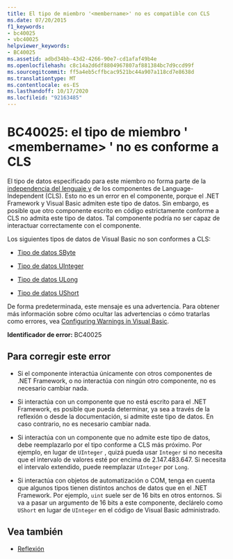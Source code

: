 ```yaml
---
title: El tipo de miembro '<membername>' no es compatible con CLS
ms.date: 07/20/2015
f1_keywords:
- bc40025
- vbc40025
helpviewer_keywords:
- BC40025
ms.assetid: adbd34bb-43d2-4266-90e7-cd1afaf49b4e
ms.openlocfilehash: c8c14a2d6df8804967807af881384bc7d9ccd99f
ms.sourcegitcommit: ff5a4eb5cffbcac9521bc44a907a118cd7e8638d
ms.translationtype: MT
ms.contentlocale: es-ES
ms.lasthandoff: 10/17/2020
ms.locfileid: "92163485"
---
```

# <a name="bc40025-type-of-member-membername-is-not-cls-compliant"></a>BC40025: el tipo de miembro ' \<membername> ' no es conforme a CLS

El tipo de datos especificado para este miembro no forma parte de la [independencia del lenguaje y](../../../standard/language-independence-and-language-independent-components.md) de los componentes de Language-Independent (CLS). Esto no es un error en el componente, porque el .NET Framework y Visual Basic admiten este tipo de datos. Sin embargo, es posible que otro componente escrito en código estrictamente conforme a CLS no admita este tipo de datos. Tal componente podría no ser capaz de interactuar correctamente con el componente.

 Los siguientes tipos de datos de Visual Basic no son conformes a CLS:

- [Tipo de datos SByte](../data-types/sbyte-data-type.md)

- [Tipo de datos UInteger](../data-types/uinteger-data-type.md)

- [Tipo de datos ULong](../data-types/ulong-data-type.md)

- [Tipo de datos UShort](../data-types/ushort-data-type.md)

 De forma predeterminada, este mensaje es una advertencia. Para obtener más información sobre cómo ocultar las advertencias o cómo tratarlas como errores, vea [Configuring Warnings in Visual Basic](/visualstudio/ide/configuring-warnings-in-visual-basic).

 **Identificador de error:** BC40025

## <a name="to-correct-this-error"></a>Para corregir este error

- Si el componente interactúa únicamente con otros componentes de .NET Framework, o no interactúa con ningún otro componente, no es necesario cambiar nada.

- Si interactúa con un componente que no está escrito para el .NET Framework, es posible que pueda determinar, ya sea a través de la reflexión o desde la documentación, si admite este tipo de datos. En caso contrario, no es necesario cambiar nada.

- Si interactúa con un componente que no admite este tipo de datos, debe reemplazarlo por el tipo conforme a CLS más próximo. Por ejemplo, en lugar de `UInteger` , quizá pueda usar `Integer` si no necesita que el intervalo de valores esté por encima de 2.147.483.647. Si necesita el intervalo extendido, puede reemplazar `UInteger` por `Long`.

- Si interactúa con objetos de automatización o COM, tenga en cuenta que algunos tipos tienen distintos anchos de datos que en el .NET Framework. Por ejemplo, `uint` suele ser de 16 bits en otros entornos. Si va a pasar un argumento de 16 bits a este componente, declárelo como `UShort` en lugar de `UInteger` en el código de Visual Basic administrado.

## <a name="see-also"></a>Vea también

- [Reflexión](../../../framework/reflection-and-codedom/reflection.md)
